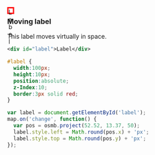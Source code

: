 <link rel="stylesheet" href="assets/OSMBuildings/OSMBuildings.css">
<link rel=stylesheet href=assets/tutorial_prep.css>
<script src=assets/OSMBuildings/OSMBuildings.js></script>

<div id='map'></div>
<div id="label">Label</div>

<script src=assets/tutorial_prep.js></script>

<style>
  #label {
    width:10px;
    height:10px;
    position:absolute;
    z-Index:10;
    border:3px solid red;
  }
</style>

<script>
  map.setPosition({latitude: 52.52, longitude: 13.37});
  
  var label = document.getElementById('label');
  map.on('change', function() {
    var pos = osmb.project(52.52, 13.37, 50);
    label.style.left = Math.round(pos.x) + 'px';
    label.style.top = Math.round(pos.y) + 'px';
  });
</script>

### Moving label

This label moves virtually in space.

````xml
<div id="label">Label</div>
````

````css
#label {
  width:100px;
  height:10px;
  position:absolute;
  z-Index:10;
  border:3px solid red;
}
````

````javascript
var label = document.getElementById('label');
map.on('change', function() {
  var pos = osmb.project(52.52, 13.37, 50);
  label.style.left = Math.round(pos.x) + 'px';
  label.style.top = Math.round(pos.y) + 'px';
});
````
